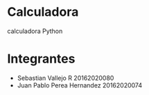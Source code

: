 # Calculadora
calculadora Python 
# Integrantes
  - Sebastian Vallejo R 20162020080
  - Juan Pablo Perea Hernandez 20162020074
